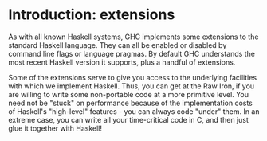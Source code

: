 # Introduction: extensions

As with all known Haskell systems, GHC implements some extensions to the standard Haskell language. They can all be enabled or disabled by command line flags or language pragmas. By default GHC understands the most recent Haskell version it supports, plus a handful of extensions.

Some of the extensions serve to give you access to the underlying facilities with which we implement Haskell. Thus, you can get at the Raw Iron, if you are willing to write some non-portable code at a more primitive level. You need not be "stuck" on performance because of the implementation costs of Haskell's "high-level" features - you can always code "under" them. In an extreme case, you can write all your time-critical code in C, and then just glue it together with Haskell!
